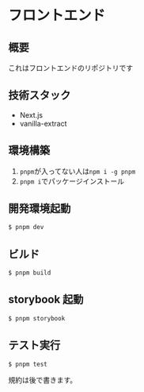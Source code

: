 # フロントエンド

## 概要

これはフロントエンドのリポジトリです

## 技術スタック

-   Next.js
-   vanilla-extract

## 環境構築

1. `pnpm`が入ってない人は`npm i -g pnpm`
1. `pnpm i`でパッケージインストール

## 開発環境起動

```bash
$ pnpm dev
```

## ビルド

```bash
$ pnpm build
```

## storybook 起動

```bash
$ pnpm storybook
```

## テスト実行

```bash
$ pnpm test
```

規約は後で書きます。
